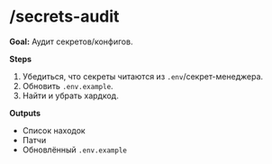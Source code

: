 # /secrets-audit
**Goal:** Аудит секретов/конфигов.

**Steps**
1) Убедиться, что секреты читаются из `.env`/секрет-менеджера.
2) Обновить `.env.example`.
3) Найти и убрать хардкод.

**Outputs**
- Список находок
- Патчи
- Обновлённый `.env.example`
